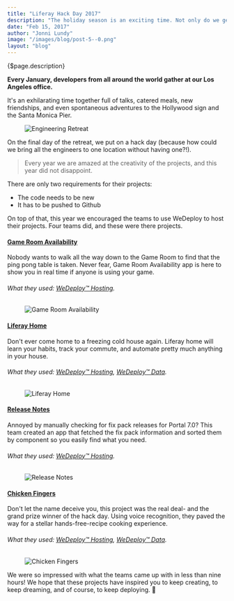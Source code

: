 ```yaml
---
title: "Liferay Hack Day 2017"
description: "The holiday season is an exciting time. Not only do we get to put all our diets on hold because of the never ending flow of tree shaped cookies and ooey gooey chocolate fudge, but it also means that the annual Liferay engineering retreat is right around the corner."
date: "Feb 15, 2017"
author: "Jonni Lundy"
image: "/images/blog/post-5--0.png"
layout: "blog"
---
```


<article>

{$page.description}

**Every January, developers from all around the world gather at our Los Angeles office.**

It's an exhilarating time together full of talks, catered meals, new friendships, and even spontaneous adventures to the Hollywood sign and the Santa Monica Pier.

<figure>
	<img src="../images/blog/post-5--0.png" alt="Engineering Retreat">
</figure>

On the final day of the retreat, we put on a hack day (because how could we bring all the engineers to one location without having one?!).

> Every year we are amazed at the creativity of the projects, and this year did not disappoint.

There are only two requirements for their projects:

* The code needs to be new
* It has to be pushed to Github

On top of that, this year we encouraged the teams to use WeDeploy to host their projects. Four teams did, and these were there projects.

#### [Game Room Availability](https://youtu.be/SEtTxgRpw28)

Nobody wants to walk all the way down to the Game Room to find that the ping pong table is taken. Never fear, Game Room Availability app is here to show you in real time if anyone is using your game.

###### What they used: [WeDeploy™ Hosting](http://wedeploy.com/docs/hosting).

<figure>
		<img src="../images/blog/post-5--1.png" alt="Game Room Availability">
</figure>

#### [Liferay Home](https://youtu.be/Za3nUelYPsE)

Don't ever come home to a freezing cold house again. Liferay home will learn your habits, track your commute, and automate pretty much anything in your house.

###### What they used: [WeDeploy™ Hosting](http://wedeploy.com/docs/hosting), [WeDeploy™ Data](http://wedeploy.com/docs/data).

<figure>
	<img src="../images/blog/post-5--2.png" alt="Liferay Home">
</figure>

#### [Release Notes](https://youtu.be/LfcGDiQq0zI)

Annoyed by manually checking for fix pack releases for Portal 7.0? This team created an app that fetched the fix pack information and sorted them by component so you easily find what you need.

###### What they used: [WeDeploy™ Hosting](http://wedeploy.com/docs/hosting).

<figure>
	<img src="../images/blog/post-5--3.png" alt="Release Notes">
</figure>

#### [Chicken Fingers](https://youtu.be/cYvZuL_9W4M)

Don't let the name deceive you, this project was the real deal- and the grand prize winner of the hack day. Using voice recognition, they paved the way for a stellar hands-free-recipe cooking experience.

###### What they used: [WeDeploy™ Hosting](http://wedeploy.com/docs/hosting), [WeDeploy™ Data](http://wedeploy.com/docs/data).

<figure>
	<img src="../images/blog/post-5--4.png" alt="Chicken Fingers">
</figure>

We were so impressed with what the teams came up with in less than nine hours! We hope that these projects have inspired you to keep creating, to keep dreaming, and of course, to keep deploying. 🚀

</article>
